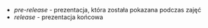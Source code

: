 * *pre-release* - prezentacja, która została pokazana podczas zajęć
* *release* - prezentacja końcowa
